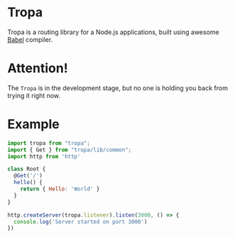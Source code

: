 # Tropa

Tropa is a routing library for a Node.js applications, built using awesome [Babel](https://github.com/babel/babel) compiler.

# Attention!
The `Tropa` is in the development stage, but no one is holding you back from trying it right now. 

# Example
 
```js
import tropa from "tropa";
import { Get } from "tropa/lib/common";
import http from 'http'

class Root {
  @Get('/')
  hello() {
    return { Hello: 'World' }
  }
}

http.createServer(tropa.listener).listen(3000, () => {
  console.log('Server started on port 3000')
})
```